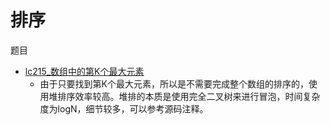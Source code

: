 # 排序

题目

- [lc215_数组中的第K个最大元素](../src/test/java/cn/com/xvym/algorithm/leetcode/Lc215Test.java)
    - 由于只要找到第K个最大元素，所以是不需要完成整个数组的排序的，使用堆排序效率较高。堆排的本质是使用完全二叉树来进行冒泡，时间复杂度为logN，细节较多，可以参考源码注释。
